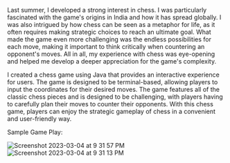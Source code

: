 Last summer, I developed a strong interest in chess. I was particularly fascinated with the game's origins in India and how it has spread globally. I was also intrigued by how chess can be seen as a metaphor for life, as it often requires making strategic choices to reach an ultimate goal. What made the game even more challenging was the endless possibilities for each move, making it important to think critically when countering an opponent's moves. All in all, my experience with chess was eye-opening and helped me develop a deeper appreciation for the game's complexity.

I created a chess game using Java that provides an interactive experience for users. The game is designed to be terminal-based, allowing players to input the coordinates for their desired moves. The game features all of the classic chess pieces and is designed to be challenging, with players having to carefully plan their moves to counter their opponents. With this chess game, players can enjoy the strategic gameplay of chess in a convenient and user-friendly way.


Sample Game Play:

![Screenshot 2023-03-04 at 9 31 57 PM](https://user-images.githubusercontent.com/96805095/222940201-d3fb8241-0999-4bbe-b72b-e5da2e99bc99.png)
![Screenshot 2023-03-04 at 9 31 13 PM](https://user-images.githubusercontent.com/96805095/222940177-83997099-3bd3-4c73-ba15-8389c7be5474.png)
